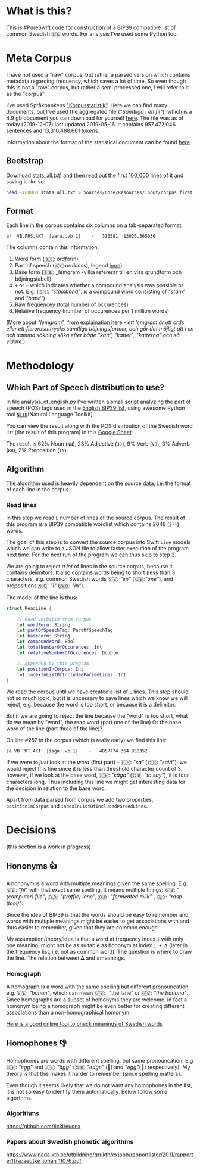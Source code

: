 # What is this?
This is #PureSwift code for construction of a [BIP39](https://github.com/bitcoin/bips/blob/master/bip-0039.mediawiki) compatible list of common Swedish 🇸🇪 words. For analysis I've used some Python too.

# Meta Corpus
I have not used a "raw" corpus, but rather a parsed version which contains metadata regarding frequency, which saves a lot of time. So even though this is not a "raw" corpus, but rather a semi processed one, I will refer to it as the "corpus".

I've used Språkbankens ["Korpusstatistik"](https://spraakbanken.gu.se/swe/forskning/infrastruktur/korp/korpusstatistik). Here we can find many documents, but I've used the aggregated file (_"Samtliga i en fil"_), which is a 4.9 gb document you can download for yourself [here](https://svn.spraakdata.gu.se/sb-arkiv/pub/frekvens/stats_all.txt). The file was as of today (2019-12-07) last updated 2019-05-16. It contains 957,472,046 sentences and 13,310,488,661 _tokens_.

Information about the format of the statistical document can be found [here](https://spraakbanken.gu.se/eng/info)

## Bootstrap

Download [stats_all.txt](https://svn.spraakdata.gu.se/sb-arkiv/pub/frekvens/stats_all.txt)) and then read out the first 100_000 lines of it and saving it like so:

```sh
head -100000 stats_all.txt > Sources/Core/Resources/Input/corpus_first_100k_lines.txt
```


## Format
Each line in the corpus contains six columns on a tab-separated format:

```
är  VB.PRS.AKT  |vara..vb.1|    -   316581  13026.365036
```

The columns contain this information:
1. Word form (🇸🇪: _ordform_)
2. Part of speech (🇸🇪:_ordklass_), legend [here](https://spraakbanken.gu.se/korp/markup/msdtags.html))
3. Base form (🇸🇪: _lemgram -vilka refererar till en viss grundform och böjningstabell)
4. `+` or `-` which indicates whether a compound analysis was possible or not. E.g. (🇸🇪: _"stämband"_, is a compound word consisting of _"stäm"_ and _"band"_)
5. Raw frequencey (total number of occurences)
6. Relative frequency (number of occurences per 1 million words)

(More about _"lemgram"_, [from explaination here](https://spraakbanken.gu.se/swe/forskning/infrastruktur/korp/anvandarhandledning) -  _ett lemgram är ett ords eller ett flerordsuttrycks samtliga böjningsformer, och gör det möjligt att i en och samma sökning söka efter både "katt", "katter", "katterna" och så vidare._)


# Methodology

## Which Part of Speech distribution to use?
In file [analysis_of_english.py](analysis_of_english.py) I've written a small script analyzing the part of speech (POS) tags used in the [English BIP39 list](https://github.com/bitcoin/bips/blob/master/bip-0039/english.txt), using awesome Python tool [`NLTK`](https://www.nltk.org/book/ch05.html)(Natural Language Toolkit).

You can view the result along with the POS distribution of the Swedish word list (the result of this program) in this [Google Sheet](https://docs.google.com/spreadsheets/d/1Hhn9MdM4-r1GyzAE_QYFeLwu4zZbzZbJmhQe_C07x10/edit?usp=sharing)

The result is 62% Noun (`NN`), 23% Adjective (`JJ`), 9% Verb (`VB`), 3% Adverb (`RB`), 2% Preposition (`IN`).

## Algorithm
The algorithm used is heavily dependent on the source data, i.e. the format of each line in the corpus.

### Read lines

In this step we read `L` number of lines of the source corpus. The result of this program is a BIP39 compatible wordlist which contains 2048 (`2¹¹`) words. 

The goal of this step is to convert the source corpus into Swift `Line` models which we can write to a JSON file to allow faster execution of the program next time. For the next run of the program we can thus skip to step 2.

We are going to reject *a lot* of lines in the source corpus, because it contains delimitors. It also contains words being to short (less than 3 characters, e.g. common Swedish words 🇸🇪: _"en"_ (🇬🇧:_"one"_), and prepositions 🇸🇪: _"i"_ (🇬🇧: _"in"_).

The model of the line is thus:
```swift
struct ReadLine {

    // Read verbatim from corpus
    let wordForm: String
    let partOfSpeechTag: PartOfSpeechTag
    let baseForm: String
    let compoundWord: Bool
    let totalNumberOfOccurences: Int
    let relativeNumberOfOccurences: Double
    
    // Appended by this program
    let positionInCorpus: Int
    let indexInListOfIncludedParsedLines: Int
}
```
We read the corpus until we have created a list of `L` lines. This step should not so much logic, but it is uncessary to save lines which we know we will reject, e.g. because the word is too short, or because it is a delimitor.

But if we are going to reject the line because the "word" is too short, what do we mean by "word", the read word (part one of the line) Or the base word of the line (part three of the line)?

On line #252 in the corpus (which is really early) we find this line:

`sa VB.PRT.AKT  |säga..vb.1|    -   4857774 364.958352`

If we were to *just* look at the _word_ (first part) - 🇸🇪: _"sa"_ (🇬🇧: _"said"_), we would reject this line since it is less than threshold character count of 3, however, if we look at the base word, 🇸🇪: _"säga"_ (🇬🇧: _"to say"_), it is four characters long. Thus including this line we might get interesting data for the decision in relation to the base word. 

Apart from data parsed from corpus we add two properties, `positionInCorpus` and `indexInListOfIncludedParsedLines`.


# Decisions

(this section is a work in progress)

## Hononyms 👍
A hononym is a word with multiple meanings given the same spelling. E.g. 🇸🇪: _"fil"_ with that exact same spelling, it means multiple things: 🇬🇧: _"(computer) file"_, 🇬🇧: _"(traffic) lane"_, 🇬🇧: _"fermented milk"_ , 🇬🇧: _"rasp (tool)"_. 

Since the idea of BIP39 is that the words should be easy to remember and words with multiple meanings might be easier to get associations with and thus easier to remember, given that they are common enough.

My assumption/theory/idea is that a word at frequency index `i` with only one meaning, might not be as suitable as hononym at index `i + 𝚫` (later in the frequency list, i.e. not as common word). The question is where to draw the line. The relation between 𝚫 and #meanings.

### Homograph
A homograph is a word with the same spelling but different pronouncation, e.g. 🇸🇪: _"banan"_, which can mean 🇬🇧: _"the lane" or 🇬🇧: _"the banana"_. Since homographs are a subset of homonyms they are welcome. In fact a homonym being a homograph might be even better for creating different associations than a non-homographical homonym.

[Here is a good online tool to check meanings of Swedish words](https://spraakbanken.gu.se/ws/saldo-ws/fl/html/banan)

## Homophones 👎
Homophones are words with different spelling, but same pronouncation. E.g 🇸🇪: _"egg"_ and 🇸🇪: _"ägg"_  (🇬🇧: _"edge"_ (🔪) and _"egg"_(🥚) respectively). My theory is that this makes it harder to remember (since spelling matters). 

Even though it seems likely that we do not want any homophones in the list, it is not so easy to identify them automatically. Below follow some algorthms.

### Algorithms
https://github.com/ticki/eudex

### Papers about Swedish phonetic algorithms
https://www.nada.kth.se/utbildning/grukth/exjobb/rapportlistor/2011/rapporter11/spaedtke_johan_11076.pdf
